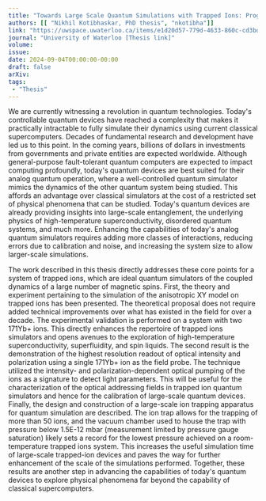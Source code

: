 ```yaml
---
title: "Towards Large Scale Quantum Simulations with Trapped Ions: Programmable XY model, Precise Light Sensing, and Extreme High Vacuum"
authors: [[ "Nikhil Kotibhaskar, PhD thesis", "nkotibha"]]
link: "https://uwspace.uwaterloo.ca/items/e1d20d57-779d-4633-860c-cd3bd7e388bd"
journal: "University of Waterloo [Thesis link]"
volume: 
issue: 
date: 2024-09-04T00:00:00-00:00
draft: false
arXiv:
tags:
 - "Thesis"
---
```

We are currently witnessing a revolution in quantum technologies. Today's controllable quantum devices have reached a complexity that makes it practically intractable to fully simulate their dynamics using current classical supercomputers.
Decades of fundamental research and development have led us to this point. In the coming years, billions of dollars in investments from governments and private entities are expected worldwide. Although general-purpose fault-tolerant quantum computers are expected to impact computing profoundly, today's quantum devices are best suited for their analog quantum operation, where a well-controlled quantum simulator mimics the dynamics of the other quantum system being studied. This affords an advantage over classical simulators at the cost of a restricted set of physical phenomena that can be studied. Today's quantum devices are already providing insights into large-scale entanglement, the underlying physics of high-temperature superconductivity, disordered quantum systems, and much more. Enhancing the capabilities of today's analog quantum simulators requires adding more classes of interactions, reducing errors due to calibration and noise, and increasing the system size to allow larger-scale simulations.

The work described in this thesis directly addresses these core points for a system of trapped ions, which are ideal quantum simulators of the coupled dynamics of a large number of magnetic spins. First, the theory and experiment pertaining to the simulation of the anisotropic XY model on trapped ions has been presented. The theoretical proposal does not require added technical improvements over what has existed in the field for over a decade.
The experimental validation is performed on a system with two 171Yb+ ions. This directly enhances the repertoire of trapped ions simulators and opens avenues to the exploration of high-temperature superconductivity, superfluidity, and spin liquids. The second result is the demonstration of the highest resolution readout of optical intensity and polarization using a single 171Yb+ ion as the field probe. The technique utilized the intensity- and polarization-dependent optical pumping of the ions as a signature to detect light parameters. This will be useful for the characterization of the optical addressing fields in trapped ion quantum simulators and hence for the calibration of large-scale quantum devices.
Finally, the design and construction of a large-scale ion trapping apparatus for quantum simulation are described.
The ion trap allows for the trapping of more than 50 ions, and the vacuum chamber used to house the trap with pressure below 1.5E-12 mbar (measurement limited by pressure gauge saturation) likely sets a record for the lowest pressure achieved on a room-temperature trapped ions system. This increases the useful simulation time of large-scale trapped-ion devices and paves the way for further enhancement of the scale of the simulations performed. Together, these results are another step in advancing the capabilities of today's quantum devices to explore physical phenomena far beyond the capability of classical supercomputers.
